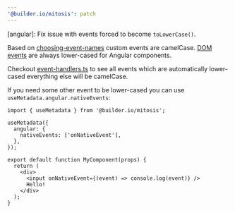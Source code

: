 ```yaml
---
'@builder.io/mitosis': patch
---
```


[angular]: Fix issue with events forced to become `toLowerCase()`.

Based on [choosing-event-names](https://angular.dev/guide/components/outputs#choosing-event-names) custom events are camelCase. 
[DOM events](https://www.w3schools.com/jsref/dom_obj_event.asp) are always lower-cased for Angular components.

Checkout [event-handlers.ts](https://github.com/BuilderIO/mitosis/blob/main/packages/core/src/helpers/event-handlers.ts) to see all events which are automatically lower-cased everything else will be camelCase.

If you need some other event to be lower-cased you can use `useMetadata.angular.nativeEvents`:

```tsx
import { useMetadata } from '@builder.io/mitosis';

useMetadata({
  angular: {
    nativeEvents: ['onNativeEvent'],
  },
});

export default function MyComponent(props) {
  return (
    <div>
      <input onNativeEvent={(event) => console.log(event)} />
      Hello!
    </div>
  );
}
```
